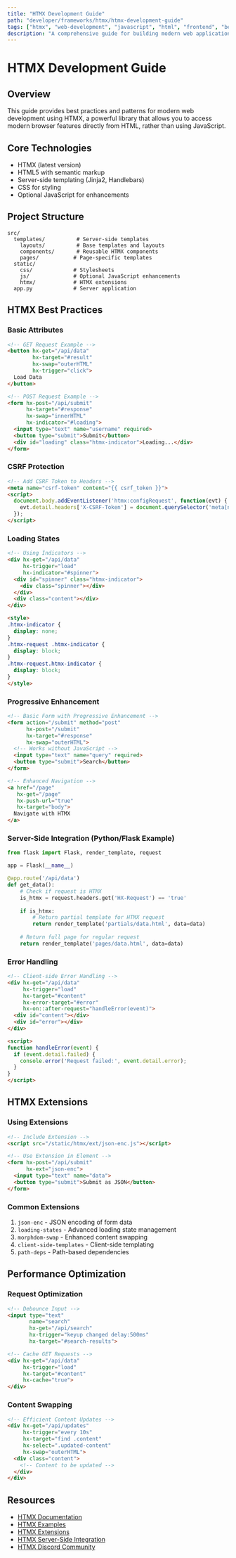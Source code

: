 ```yaml
---
title: "HTMX Development Guide"
path: "developer/frameworks/htmx/htmx-development-guide"
tags: ["htmx", "web-development", "javascript", "html", "frontend", "best-practices"]
description: "A comprehensive guide for building modern web applications using HTMX, focusing on best practices, progressive enhancement, and server-side integration."
---
```


# HTMX Development Guide

## Overview
This guide provides best practices and patterns for modern web development using HTMX, a powerful library that allows you to access modern browser features directly from HTML, rather than using JavaScript.

## Core Technologies
- HTMX (latest version)
- HTML5 with semantic markup
- Server-side templating (Jinja2, Handlebars)
- CSS for styling
- Optional JavaScript for enhancements

## Project Structure
```
src/
  templates/          # Server-side templates
    layouts/          # Base templates and layouts
    components/       # Reusable HTMX components
    pages/           # Page-specific templates
  static/
    css/             # Stylesheets
    js/              # Optional JavaScript enhancements
    htmx/            # HTMX extensions
  app.py             # Server application
```

## HTMX Best Practices

### Basic Attributes
```html
<!-- GET Request Example -->
<button hx-get="/api/data"
        hx-target="#result"
        hx-swap="outerHTML"
        hx-trigger="click">
  Load Data
</button>

<!-- POST Request Example -->
<form hx-post="/api/submit"
      hx-target="#response"
      hx-swap="innerHTML"
      hx-indicator="#loading">
  <input type="text" name="username" required>
  <button type="submit">Submit</button>
  <div id="loading" class="htmx-indicator">Loading...</div>
</form>
```

### CSRF Protection
```html
<!-- Add CSRF Token to Headers -->
<meta name="csrf-token" content="{{ csrf_token }}">
<script>
  document.body.addEventListener('htmx:configRequest', function(evt) {
    evt.detail.headers['X-CSRF-Token'] = document.querySelector('meta[name="csrf-token"]').content;
  });
</script>
```

### Loading States
```html
<!-- Using Indicators -->
<div hx-get="/api/data"
     hx-trigger="load"
     hx-indicator="#spinner">
  <div id="spinner" class="htmx-indicator">
    <div class="spinner"></div>
  </div>
  <div class="content"></div>
</div>

<style>
.htmx-indicator {
  display: none;
}
.htmx-request .htmx-indicator {
  display: block;
}
.htmx-request.htmx-indicator {
  display: block;
}
</style>
```

### Progressive Enhancement
```html
<!-- Basic Form with Progressive Enhancement -->
<form action="/submit" method="post"
      hx-post="/submit"
      hx-target="#response"
      hx-swap="outerHTML">
  <!-- Works without JavaScript -->
  <input type="text" name="query" required>
  <button type="submit">Search</button>
</form>

<!-- Enhanced Navigation -->
<a href="/page"
   hx-get="/page"
   hx-push-url="true"
   hx-target="body">
  Navigate with HTMX
</a>
```

### Server-Side Integration (Python/Flask Example)
```python
from flask import Flask, render_template, request

app = Flask(__name__)

@app.route('/api/data')
def get_data():
    # Check if request is HTMX
    is_htmx = request.headers.get('HX-Request') == 'true'
    
    if is_htmx:
        # Return partial template for HTMX request
        return render_template('partials/data.html', data=data)
    
    # Return full page for regular request
    return render_template('pages/data.html', data=data)
```

### Error Handling
```html
<!-- Client-side Error Handling -->
<div hx-get="/api/data"
     hx-trigger="load"
     hx-target="#content"
     hx-error-target="#error"
     hx-on::after-request="handleError(event)">
  <div id="content"></div>
  <div id="error"></div>
</div>

<script>
function handleError(event) {
  if (event.detail.failed) {
    console.error('Request failed:', event.detail.error);
  }
}
</script>
```

## HTMX Extensions

### Using Extensions
```html
<!-- Include Extension -->
<script src="/static/htmx/ext/json-enc.js"></script>

<!-- Use Extension in Element -->
<form hx-post="/api/submit"
      hx-ext="json-enc">
  <input type="text" name="data">
  <button type="submit">Submit as JSON</button>
</form>
```

### Common Extensions
1. `json-enc` - JSON encoding of form data
2. `loading-states` - Advanced loading state management
3. `morphdom-swap` - Enhanced content swapping
4. `client-side-templates` - Client-side templating
5. `path-deps` - Path-based dependencies

## Performance Optimization

### Request Optimization
```html
<!-- Debounce Input -->
<input type="text"
       name="search"
       hx-get="/api/search"
       hx-trigger="keyup changed delay:500ms"
       hx-target="#search-results">

<!-- Cache GET Requests -->
<div hx-get="/api/data"
     hx-trigger="load"
     hx-target="#content"
     hx-cache="true">
</div>
```

### Content Swapping
```html
<!-- Efficient Content Updates -->
<div hx-get="/api/updates"
     hx-trigger="every 10s"
     hx-target="find .content"
     hx-select=".updated-content"
     hx-swap="outerHTML">
  <div class="content">
    <!-- Content to be updated -->
  </div>
</div>
```

## Resources
- [HTMX Documentation](https://htmx.org/docs/)
- [HTMX Examples](https://htmx.org/examples/)
- [HTMX Extensions](https://htmx.org/extensions/)
- [HTMX Server-Side Integration](https://htmx.org/server-side/)
- [HTMX Discord Community](https://htmx.org/discord) 